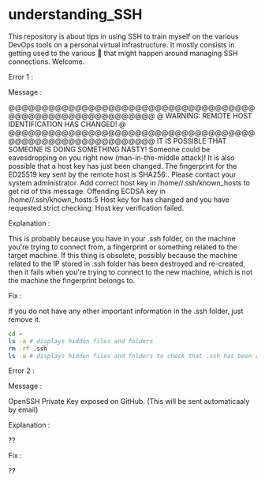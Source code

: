 # understanding_SSH

This repository is about tips in using SSH to train myself on the various DevOps tools on a personal virtual infrastructure.
It mostly consists in getting used to the various 💩 that might happen around managing SSH connections.
Welcome.

Error 1 :

Message :

@@@@@@@@@@@@@@@@@@@@@@@@@@@@@@@@@@@@@@@@@@@@@@@@@@@@@@@@@@@
@    WARNING: REMOTE HOST IDENTIFICATION HAS CHANGED!     @
@@@@@@@@@@@@@@@@@@@@@@@@@@@@@@@@@@@@@@@@@@@@@@@@@@@@@@@@@@@
IT IS POSSIBLE THAT SOMEONE IS DOING SOMETHING NASTY!
Someone could be eavesdropping on you right now (man-in-the-middle attack)!
It is also possible that a host key has just been changed.
The fingerprint for the ED25519 key sent by the remote host is
SHA256:<my-sha>.
Please contact your system administrator.
Add correct host key in /home/<username>/.ssh/known_hosts to get rid of this message.
Offending ECDSA key in /home/<username>/.ssh/known_hosts:5
Host key for <target-server-ip> has changed and you have requested strict checking.
Host key verification failed.

Explanation :

This is probably because you have in your .ssh folder, on the machine you're trying to connect from, a fingerprint or something related to the target machine.
If this thing is obsolete, possibly because the machine related to the IP stored in .ssh folder has been destroyed and re-created, then it fails when you're trying to connect to the new machine, which is not the machine the fingerprint belongs to.

Fix :

If you do not have any other important information in the .ssh folder, just remove it.

```bash
cd ~
ls -a # displays hidden files and folders
rm -rf .ssh
ls -a # displays hidden files and folders to check that .ssh has been removed
```

Error 2 :

Message :

OpenSSH Private Key exposed on GitHub.
(This will be sent automaticaaly by email)

Explanation :

??

Fix :

??
